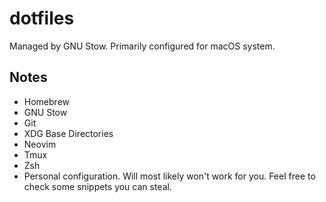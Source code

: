 # dotfiles

Managed by GNU Stow. Primarily configured for macOS system.

## Notes

- Homebrew
- GNU Stow
- Git
- XDG Base Directories
- Neovim
- Tmux
- Zsh
- Personal configuration. Will most likely won't work for you. Feel free to
  check some snippets you can steal.
